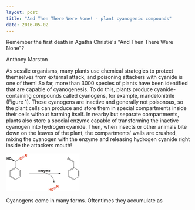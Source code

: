 ```yaml
---
layout: post
title: "And Then There Were None! - plant cyanogenic compounds"
date: 2016-05-02
---
```


Remember the first death in Agatha Christie's "And Then There Were None"?

Anthony Marston

As sessile organisms, many plants use chemical strategies to protect themselves from external attack, and poisoning attackers with cyanide is one of them! So far, more than 3000 species of plants have been identified that are capable of cyanogenesis. To do this, plants produce cyanide-containing compounds called cyanogens, for example, mandelonitrile (Figure 1). These cyanogens are inactive and generally not poisonous, so the plant cells can produce and store them in special compartments inside their cells without harming itself. In nearby but separate compartments, plants also store a special enzyme capable of transforming the inactive cyanogen into hydrogen cyanide. Then, when insects or other animals bite down on the leaves of the plant, the compartments' walls are crushed, mixing the cyanogen with the enzyme and releasing hydrogen cyanide right inside the attackers mouth!

<img src="fig1.jpg" alt="Cyanogen" style="width: 200px;"/>

Cyanogens come in many forms. Oftentimes they accumulate as 





